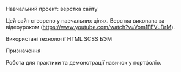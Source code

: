 Навчальний проект: верстка сайту

Цей сайт створено у навчальних цілях.
Верстка виконана за відеоуроком (https://www.youtube.com/watch?v=Vom1FEVuDrM).

Використані технології
HTML
SCSS 
БЭМ

Призначення

Робота для практики та демонстрації навичок у портфоліо.
